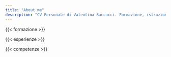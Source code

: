 ```yaml
---
title: "About me"
description: "CV Personale di Valentina Saccucci. Formazione, istruzione, esperienze lavorative e competenze digitali."
---
```


{{< formazione >}}

{{< esperienze >}}
    
{{< competenze >}}